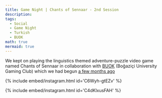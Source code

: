 ```yaml
---
title: Game Night | Chants of Sennaar - 2nd Session
description:
tags:
  - Social
  - Game Night
  - Turkish
  - BUOK
math: true
mermaid: true
---
```


We kept on playing the linguistics themed adventure-puzzle video game named Chants of Sennaar in collaboration with [BUOK](https://instagram.com/boun_buok) (Boğaziçi University Gaming Club) which we had begun [a few months ago](_posts/chants-of-sennaar-1)

{% include embed/instagram.html id='C6Wyh-gtEZv' %}

{% include embed/instagram.html id='C4dKlxusFAH' %}